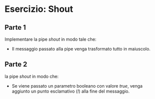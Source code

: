 # Esercizio: Shout

## Parte 1

Implementare la pipe _shout_ in modo tale che:

- Il messaggio passato alla pipe venga trasformato tutto in maiuscolo.

## Parte 2

la pipe _shout_ in modo che:

- Se viene passato un parametro booleano con valore _true_, venga aggiunto un punto esclamativo (_!_) alla fine del messaggio.
